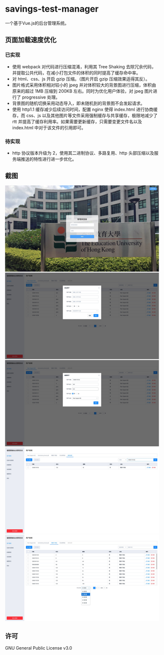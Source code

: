 # savings-test-manager

一个基于Vue.js的后台管理系统。

## 页面加载速度优化

### 已实现

- 使用 webpack 对代码进行压缩混淆，利用其 Tree Shaking 去除冗余代码，并提取公共代码，在减小打包文件的体积的同时提高了缓存命中率。
- 对 html、css、js 开启 gzip 压缩。（图片开启 gzip 压缩效果适得其反）。
- 图片格式采用体积相对较小的 jpeg 并对体积较大的背景图进行压缩，体积由原来的超过 1MB 压缩到 200KB 左右。同时为优化用户体验，对 jpeg 图片进行了 progressive 处理。
- 背景图的随机切换采用动态导入，即未随机到的背景图不会发起请求。
- 使用 http1.1 缓存减少后续访问时间，配置 nginx 使得 index.html 进行协商缓存，而 css、js 以及其他图片等文件采用强制缓存与共享缓存，极限地减少了 rtt 并提高了缓存利用率。如果需要更新缓存，只需要变更文件名以及 index.html 中对于该文件的引用即可。

### 待实现

- http 协议版本升级为 2，使用其二进制协议、多路复用、http 头部压缩以及服务端推送的特性进行进一步优化。

## 截图

<img src="./client/src/assets/screenshots/1.jpeg" />
<img src="./client/src/assets/screenshots/2.jpeg" />
<img src="./client/src/assets/screenshots/3.jpeg" />
<img src="./client/src/assets/screenshots/4.jpeg" />
<img src="./client/src/assets/screenshots/5.jpeg" />

## 许可

GNU General Public License v3.0
